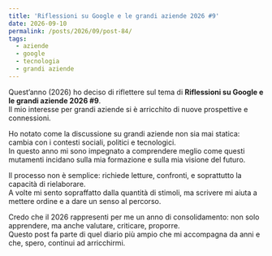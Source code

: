 ```yaml
---
title: 'Riflessioni su Google e le grandi aziende 2026 #9'
date: 2026-09-10
permalink: /posts/2026/09/post-84/
tags:
  - aziende
  - google
  - tecnologia
  - grandi aziende
---
```


Quest’anno (2026) ho deciso di riflettere sul tema di **Riflessioni su Google e le grandi aziende 2026 #9**.  
Il mio interesse per grandi aziende si è arricchito di nuove prospettive e connessioni.  

Ho notato come la discussione su grandi aziende non sia mai statica: cambia con i contesti sociali, politici e tecnologici.  
In questo anno mi sono impegnato a comprendere meglio come questi mutamenti incidano sulla mia formazione e sulla mia visione del futuro.  

Il processo non è semplice: richiede letture, confronti, e soprattutto la capacità di rielaborare.  
A volte mi sento sopraffatto dalla quantità di stimoli, ma scrivere mi aiuta a mettere ordine e a dare un senso al percorso.  

Credo che il 2026 rappresenti per me un anno di consolidamento: non solo apprendere, ma anche valutare, criticare, proporre.  
Questo post fa parte di quel diario più ampio che mi accompagna da anni e che, spero, continui ad arricchirmi.  

